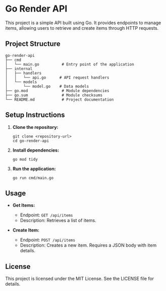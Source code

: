 # Go Render API

This project is a simple API built using Go. It provides endpoints to manage items, allowing users to retrieve and create items through HTTP requests.

## Project Structure

```
go-render-api
├── cmd
│   └── main.go          # Entry point of the application
├── internal
│   ├── handlers
│   │   └── api.go      # API request handlers
│   └── models
│       └── model.go    # Data models
├── go.mod               # Module dependencies
├── go.sum               # Module checksums
└── README.md            # Project documentation
```

## Setup Instructions

1. **Clone the repository:**
   ```
   git clone <repository-url>
   cd go-render-api
   ```

2. **Install dependencies:**
   ```
   go mod tidy
   ```

3. **Run the application:**
   ```
   go run cmd/main.go
   ```

## Usage

- **Get Items:**
  - Endpoint: `GET /api/items`
  - Description: Retrieves a list of items.

- **Create Item:**
  - Endpoint: `POST /api/items`
  - Description: Creates a new item. Requires a JSON body with item details.

## License

This project is licensed under the MIT License. See the LICENSE file for details.